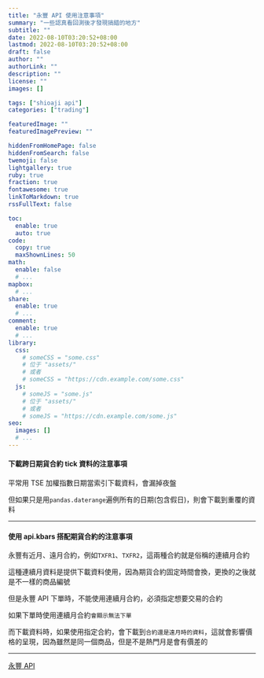 ```yaml
---
title: "永豐 API 使用注意事項"
summary: "一些認真看回測後才發現搞錯的地方"
subtitle: ""
date: 2022-08-10T03:20:52+08:00
lastmod: 2022-08-10T03:20:52+08:00
draft: false
author: ""
authorLink: ""
description: ""
license: ""
images: []

tags: ["shioaji api"]
categories: ["trading"]

featuredImage: ""
featuredImagePreview: ""

hiddenFromHomePage: false
hiddenFromSearch: false
twemoji: false
lightgallery: true
ruby: true
fraction: true
fontawesome: true
linkToMarkdown: true
rssFullText: false

toc:
  enable: true
  auto: true
code:
  copy: true
  maxShownLines: 50
math:
  enable: false
  # ...
mapbox:
  # ...
share:
  enable: true
  # ...
comment:
  enable: true
  # ...
library:
  css:
    # someCSS = "some.css"
    # 位于 "assets/"
    # 或者
    # someCSS = "https://cdn.example.com/some.css"
  js:
    # someJS = "some.js"
    # 位于 "assets/"
    # 或者
    # someJS = "https://cdn.example.com/some.js"
seo:
  images: []
  # ...
---
```


#### 下載跨日期貨合約 tick 資料的注意事項
平常用 TSE 加權指數日期當索引下載資料，會漏掉夜盤

但如果只是用`pandas.daterange`遍例所有的日期(包含假日)，則會下載到重覆的資料

---
#### 使用 api.kbars 搭配期貨合約的注意事項
永豐有近月、遠月合約，例如`TXFR1`、`TXFR2`，這兩種合約就是俗稱的連續月合約

這種連續月資料是提供下載資料使用，因為期貨合約固定時間會換，更換的之後就是不一樣的商品編號

但是永豐 API 下單時，不能使用連續月合約，必須指定想要交易的合約

如果下單時使用連續月合約`會顯示無法下單`

而下載資料時，如果使用指定合約，會下載到`合約還是遠月時的資料`，這就會影響價格的呈現，因為雖然是同一個商品，但是不是熱門月是會有價差的

---

[永豐 API](https://sinotrade.github.io/tutor/market_data/historical/)